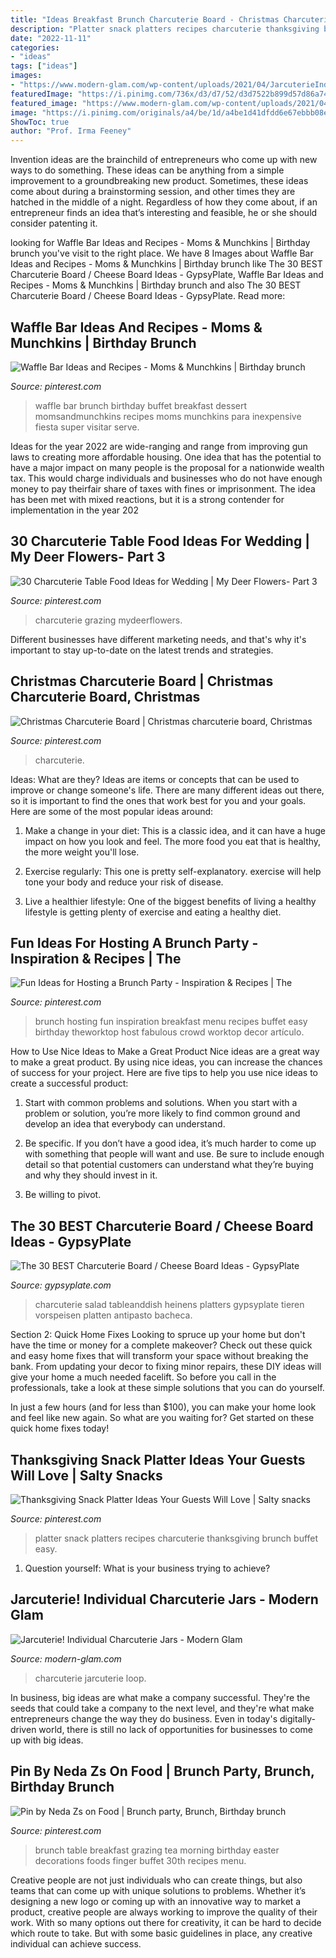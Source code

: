 ```yaml
---
title: "Ideas Breakfast Brunch Charcuterie Board - Christmas Charcuterie Board"
description: "Platter snack platters recipes charcuterie thanksgiving brunch buffet easy"
date: "2022-11-11"
categories:
- "ideas"
tags: ["ideas"]
images:
- "https://www.modern-glam.com/wp-content/uploads/2021/04/JarcuterieIndividualCharcuterieIdeas-1-8-610x915.jpg"
featuredImage: "https://i.pinimg.com/736x/d3/d7/52/d3d7522b899d57d86a74cfcb1113c431.jpg"
featured_image: "https://www.modern-glam.com/wp-content/uploads/2021/04/JarcuterieIndividualCharcuterieIdeas-1-8-610x915.jpg"
image: "https://i.pinimg.com/originals/a4/be/1d/a4be1d41dfdd6e67ebbb08e6c73e7926.png"
ShowToc: true
author: "Prof. Irma Feeney"
---
```



Invention ideas are the brainchild of entrepreneurs who come up with new ways to do something. These ideas can be anything from a simple improvement to a groundbreaking new product. Sometimes, these ideas come about during a brainstorming session, and other times they are hatched in the middle of a night. Regardless of how they come about, if an entrepreneur finds an idea that’s interesting and feasible, he or she should consider patenting it.

	

		
looking for Waffle Bar Ideas and Recipes - Moms &amp; Munchkins | Birthday brunch you've visit to the right place. We have 8 Images about Waffle Bar Ideas and Recipes - Moms &amp; Munchkins | Birthday brunch like The 30 BEST Charcuterie Board / Cheese Board Ideas - GypsyPlate, Waffle Bar Ideas and Recipes - Moms &amp; Munchkins | Birthday brunch and also The 30 BEST Charcuterie Board / Cheese Board Ideas - GypsyPlate. Read more:
		
    
## Waffle Bar Ideas And Recipes - Moms &amp; Munchkins | Birthday Brunch

<img loading=lazy src="https://i.pinimg.com/736x/89/c8/30/89c830a2c28676284fbb6fa7025e59c5.jpg" onerror="this.onerror=null;this.src='https://tse3.mm.bing.net/th?id=OIP.hzhxFvzVy39zl24h44-EaAHaLG&amp;pid=15.1';" alt="Waffle Bar Ideas and Recipes - Moms &amp; Munchkins | Birthday brunch">

_Source: pinterest.com_

>waffle bar brunch birthday buffet breakfast dessert momsandmunchkins recipes moms munchkins para inexpensive fiesta super visitar serve. 

	

Ideas for the year 2022 are wide-ranging and range from improving gun laws to creating more affordable housing. One idea that has the potential to have a major impact on many people is the proposal for a nationwide wealth tax. This would charge individuals and businesses who do not have enough money to pay theirfair share of taxes with fines or imprisonment. The idea has been met with mixed reactions, but it is a strong contender for implementation in the year 202
    
## 30 Charcuterie Table Food Ideas For Wedding | My Deer Flowers- Part 3

<img loading=lazy src="https://i.pinimg.com/736x/46/a0/b2/46a0b2c0d8f7da3dfc42bf65d5d3445a.jpg" onerror="this.onerror=null;this.src='https://tse4.mm.bing.net/th?id=OIP.tWL3Q6NYFEU_X3SBu0-N2AHaLH&amp;pid=15.1';" alt="30 Charcuterie Table Food Ideas for Wedding | My Deer Flowers- Part 3">

_Source: pinterest.com_

>charcuterie grazing mydeerflowers. 

	

Different businesses have different marketing needs, and that's why it's important to stay up-to-date on the latest trends and strategies.

    
## Christmas Charcuterie Board | Christmas Charcuterie Board, Christmas

<img loading=lazy src="https://i.pinimg.com/originals/fe/2b/12/fe2b12d4b2455e9df9012ec172497766.jpg" onerror="this.onerror=null;this.src='https://tse2.mm.bing.net/th?id=OIP.oY09i6aOZSCaLH1XJPXCyQHaO0&amp;pid=15.1';" alt="Christmas Charcuterie Board | Christmas charcuterie board, Christmas">

_Source: pinterest.com_

>charcuterie. 

	

Ideas: What are they?
Ideas are items or concepts that can be used to improve or change someone's life. There are many different ideas out there, so it is important to find the ones that work best for you and your goals. Here are some of the most popular ideas around:
1. Make a change in your diet: This is a classic idea, and it can have a huge impact on how you look and feel. The more food you eat that is healthy, the more weight you'll lose.

2. Exercise regularly: This one is pretty self-explanatory. exercise will help tone your body and reduce your risk of disease.

3. Live a healthier lifestyle: One of the biggest benefits of living a healthy lifestyle is getting plenty of exercise and eating a healthy diet.

    
## Fun Ideas For Hosting A Brunch Party - Inspiration &amp; Recipes | The

<img loading=lazy src="https://i.pinimg.com/originals/a4/be/1d/a4be1d41dfdd6e67ebbb08e6c73e7926.png" onerror="this.onerror=null;this.src='https://tse2.mm.bing.net/th?id=OIP.Xl-rHZH6yHmERSgYYD9aZgHaLG&amp;pid=15.1';" alt="Fun Ideas for Hosting a Brunch Party - Inspiration &amp; Recipes | The">

_Source: pinterest.com_

>brunch hosting fun inspiration breakfast menu recipes buffet easy birthday theworktop host fabulous crowd worktop decor artículo. 

	

How to Use Nice Ideas to Make a Great Product
Nice ideas are a great way to make a great product. By using nice ideas, you can increase the chances of success for your project. Here are five tips to help you use nice ideas to create a successful product:
1. Start with common problems and solutions. When you start with a problem or solution, you’re more likely to find common ground and develop an idea that everybody can understand.

2. Be specific. If you don’t have a good idea, it’s much harder to come up with something that people will want and use. Be sure to include enough detail so that potential customers can understand what they’re buying and why they should invest in it.

3. Be willing to pivot.

    
## The 30 BEST Charcuterie Board / Cheese Board Ideas - GypsyPlate

<img loading=lazy src="https://gypsyplate.com/wp-content/uploads/2021/07/Heinens_salmon_board_tableanddish-9277-1111x1536.jpg" onerror="this.onerror=null;this.src='https://tse1.mm.bing.net/th?id=OIP.Ygnpae9nWE4o5ee0TVJeyAHaKP&amp;pid=15.1';" alt="The 30 BEST Charcuterie Board / Cheese Board Ideas - GypsyPlate">

_Source: gypsyplate.com_

>charcuterie salad tableanddish heinens platters gypsyplate tieren vorspeisen platten antipasto bacheca. 

	

Section 2: Quick Home Fixes
Looking to spruce up your home but don't have the time or money for a complete makeover? Check out these quick and easy home fixes that will transform your space without breaking the bank.
From updating your decor to fixing minor repairs, these DIY ideas will give your home a much needed facelift. So before you call in the professionals, take a look at these simple solutions that you can do yourself.

In just a few hours (and for less than $100), you can make your home look and feel like new again. So what are you waiting for? Get started on these quick home fixes today!

    
## Thanksgiving Snack Platter Ideas Your Guests Will Love | Salty Snacks

<img loading=lazy src="https://i.pinimg.com/736x/0b/2a/35/0b2a350d9141e912fedced4b30b9d09d.jpg" onerror="this.onerror=null;this.src='https://tse4.mm.bing.net/th?id=OIP.aikJ1KjyQby-uqwBMHhDwwHaNL&amp;pid=15.1';" alt="Thanksgiving Snack Platter Ideas Your Guests Will Love | Salty snacks">

_Source: pinterest.com_

>platter snack platters recipes charcuterie thanksgiving brunch buffet easy. 

	

1. Question yourself: What is your business trying to achieve? 

    
## Jarcuterie! Individual Charcuterie Jars - Modern Glam

<img loading=lazy src="https://www.modern-glam.com/wp-content/uploads/2021/04/JarcuterieIndividualCharcuterieIdeas-1-8-610x915.jpg" onerror="this.onerror=null;this.src='https://tse3.mm.bing.net/th?id=OIP.JEUQ2a2vD2jwqu6CiEk_DgHaLH&amp;pid=15.1';" alt="Jarcuterie! Individual Charcuterie Jars - Modern Glam">

_Source: modern-glam.com_

>charcuterie jarcuterie loop. 

	

In business, big ideas are what make a company successful. They're the seeds that could take a company to the next level, and they're what make entrepreneurs change the way they do business. Even in today's digitally-driven world, there is still no lack of opportunities for businesses to come up with big ideas.

    
## Pin By Neda Zs On Food | Brunch Party, Brunch, Birthday Brunch

<img loading=lazy src="https://i.pinimg.com/736x/d3/d7/52/d3d7522b899d57d86a74cfcb1113c431.jpg" onerror="this.onerror=null;this.src='https://tse4.mm.bing.net/th?id=OIP.f253akd0PCVlvXGF43CzawHaJ3&amp;pid=15.1';" alt="Pin by Neda Zs on Food | Brunch party, Brunch, Birthday brunch">

_Source: pinterest.com_

>brunch table breakfast grazing tea morning birthday easter decorations foods finger buffet 30th recipes menu. 

	

Creative people are not just individuals who can create things, but also teams that can come up with unique solutions to problems. Whether it’s designing a new logo or coming up with an innovative way to market a product, creative people are always working to improve the quality of their work. With so many options out there for creativity, it can be hard to decide which route to take. But with some basic guidelines in place, any creative individual can achieve success.

